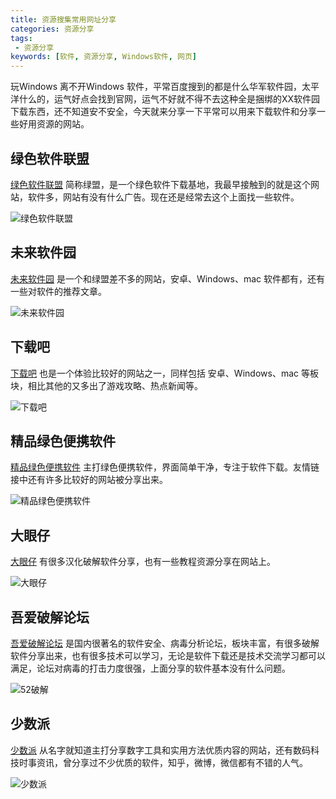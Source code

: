 ```yaml
---
title: 资源搜集常用网址分享
categories: 资源分享
tags: 
 - 资源分享
keywords: [软件, 资源分享, Windows软件, 网页]
---
```


玩Windows 离不开Windows 软件，平常百度搜到的都是什么华军软件园，太平洋什么的，运气好点会找到官网，运气不好就不得不去这种全是捆绑的XX软件园下载东西，还不知道安不安全，今天就来分享一下平常可以用来下载软件和分享一些好用资源的网站。

<!-- more -->

## 绿色软件联盟

[绿色软件联盟](http://www.xdowns.com/) 简称绿盟，是一个绿色软件下载基地，我最早接触到的就是这个网站，软件多，网站有没有什么广告。现在还是经常去这个上面找一些软件。

![绿色软件联盟](https://blog-1253491707.piccd.myqcloud.com/images/%E7%BB%BF%E7%9B%9F.png/style)

## 未来软件园

[未来软件园](http://www.orsoon.com/) 是一个和绿盟差不多的网站，安卓、Windows、mac 软件都有，还有一些对软件的推荐文章。

![未来软件园](https://blog-1253491707.piccd.myqcloud.com/images/%E6%9C%AA%E6%9D%A5%E8%BD%AF%E4%BB%B6%E5%9B%AD.png/style)

## 下载吧

[下载吧](http://www.xiazaiba.com/) 也是一个体验比较好的网站之一，同样包括 安卓、Windows、mac 等板块，相比其他的又多出了游戏攻略、热点新闻等。

![下载吧](https://blog-1253491707.piccd.myqcloud.com/images/%E4%B8%8B%E8%BD%BD%E5%90%A7.png/style)

## 精品绿色便携软件

[精品绿色便携软件](https://www.portablesoft.org/) 主打绿色便携软件，界面简单干净，专注于软件下载。友情链接中还有许多比较好的网站被分享出来。

![精品绿色便携软件](https://blog-1253491707.piccd.myqcloud.com/images/%E7%B2%BE%E5%93%81%E7%BB%BF%E8%89%B2%E4%BE%BF%E6%90%BA%E8%BD%AF%E4%BB%B6.png/style)

## 大眼仔

[大眼仔](http://www.dayanzai.me/) 有很多汉化破解软件分享，也有一些教程资源分享在网站上。

![大眼仔](https://blog-1253491707.piccd.myqcloud.com/images/%E5%A4%A7%E7%9C%BC%E4%BB%94.png/style)

## 吾爱破解论坛

[吾爱破解论坛](https://www.52pojie.cn/) 是国内很著名的软件安全、病毒分析论坛，板块丰富，有很多破解软件分享出来，也有很多技术可以学习，无论是软件下载还是技术交流学习都可以满足，论坛对病毒的打击力度很强，上面分享的软件基本没有什么问题。

![52破解](https://blog-1253491707.piccd.myqcloud.com/images/52%E7%A0%B4%E8%A7%A3.png/style)

## 少数派

[少数派](https://sspai.com/) 从名字就知道主打分享数字工具和实用方法优质内容的网站，还有数码科技时事资讯，曾分享过不少优质的软件，知乎，微博，微信都有不错的人气。

![少数派](https://blog-1253491707.piccd.myqcloud.com/images/%E5%B0%91%E6%95%B0%E6%B4%BE.png/style)